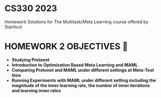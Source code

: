 # CS330 2023

Homework Solutions for The Multitask/Meta Learning course offered by Stanford
# HOMEWORK 2 OBJECTIVES 🎯
- __Studying Protonet__
- __Introduction to Optimization Based Meta Learning and MAML__
- __Comparing Protonet and MAML under different settings at Meta-Test time__
- __Running Experiments with MAML under different setting including the magnitude of the inner learning rate, the number of inner iterations and learning inner rates__
